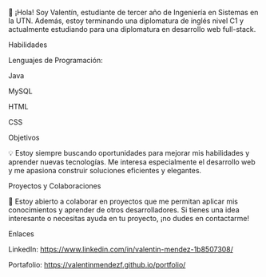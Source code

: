 
👋 ¡Hola! Soy Valentín, estudiante de tercer año de Ingeniería en Sistemas en la UTN. Además, estoy terminando una diplomatura de inglés nivel C1 y actualmente estudiando para una diplomatura en desarrollo web full-stack.

Habilidades


Lenguajes de Programación:


Java

MySQL

HTML

CSS


Objetivos


💡 Estoy siempre buscando oportunidades para mejorar mis habilidades y aprender nuevas tecnologías. Me interesa especialmente el desarrollo web y me apasiona construir soluciones eficientes y elegantes.

Proyectos y Colaboraciones


🔧 Estoy abierto a colaborar en proyectos que me permitan aplicar mis conocimientos y aprender de otros desarrolladores. Si tienes una idea interesante o necesitas ayuda en tu proyecto, ¡no dudes en contactarme!

Enlaces

LinkedIn: https://www.linkedin.com/in/valentin-mendez-1b8507308/

Portafolio: https://valentinmendezf.github.io/portfolio/

